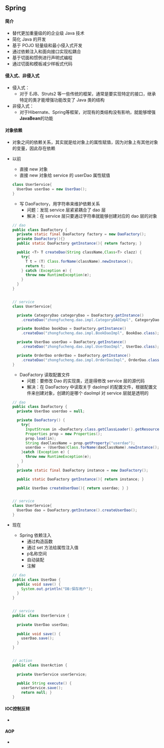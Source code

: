 ## Spring

#### 简介

- 替代更加重量级的的企业级 Java 技术
- 简化 Java 的开发
- 基于 POJO 轻量级和最⼩侵⼊式开发
- 通过依赖注⼊和⾯向接⼝实现松耦合
- 基于切⾯和惯例进⾏声明式编程
- 通过切⾯和模板减少样板式代码



#### 侵⼊式、非侵入式

- 侵入式：
  - 对于 EJB、Struts2 等⼀些传统的框架，通常是要实现特定的接⼝，继承特定的类才能增强功能改变了 Java 类的结构
- ⾮侵⼊式：
  - 对于Hibernate、Spring等框架，对现有的类结构没有影响，就能够增强**JavaBean**的功能



#### 对象依赖

- 对象之间的依赖关系，其实就是给对象上的属性赋值，因为对象上有其他对象的变量，因此存在依赖

- 以前

  -  直接 new 对象
    - 直接 new 对象给 service 的 userDao 属性赋值

  ```java
  class UserService{
    UserDao userDao = new UserDao();
  }
  ```

  - 写 DaoFactory，⽤字符串来维护依赖关系
    - 问题：发现 service 层紧紧耦合了 dao 层
    - 解决：在 service 层只要通过字符串就能够创建对应的 dao 层的对象

  ```java
  // dao
  public class DaoFactory {
    private static final DaoFactory factory = new DaoFactory();
    private DaoFactory(){}
    public static DaoFactory getInstance(){ return factory; }
  
    public <T> T createDao(String className,Class<T> clazz) {
      try{
        T t = (T) Class.forName(className).newInstance();
        return t;
      } catch (Exception e) {
        throw new RuntimeException(e);
      }
    }
  }
  
  
  // service
  class UserService{
  
    private CategoryDao categoryDao = DaoFactory.getInstance()
      .createDao("zhongfucheng.dao.impl.CategoryDAOImpl", CategoryDao.class);
  
    private BookDao bookDao = DaoFactory.getInstance()
      .createDao("zhongfucheng.dao.impl.BookDaoImpl", BookDao.class);
  
    private UserDao userDao = DaoFactory.getInstance()
      .createDao("zhongfucheng.dao.impl.UserDaoImpl", UserDao.class);
  
    private OrderDao orderDao = DaoFactory.getInstance()
      .createDao("zhongfucheng.dao.impl.OrderDaoImpl", OrderDao.class);
  }
  ```

  - DaoFactory 读取配置⽂件
    - 问题：要修改 Dao 的实现类，还是得修改 service 层的源代码
    - 解决：在 DaoFactory 中读取关于 daoImpl 的配置⽂件，根据配置⽂件来创建对象，创建的是哪个 daoImpl 对 service 层就是透明的

  ```java
  // dao
  public class DaoFactory {
    private UserDao userdao = null;
  
    private DaoFactory() {
      try{
        InputStream in =DaoFactory.class.getClassLoader().getResourceAsStream("dao.properties");
        Properties prop = new Properties();
        prop.load(in);
        String daoClassName = prop.getProperty("userdao");
        userdao = (UserDao)Class.forName(daoClassName).newInstance();
      }catch (Exception e) {
        throw new RuntimeException(e);
      } 
    }
    private static final DaoFactory instance = new DaoFactory();
  
    public static DaoFactory getInstance(){ return instance; }
  
    public UserDao createUserDao(){ return userdao; } }
  
  
  // service
  class UserService{
    UserDao dao = DaoFactory.getInstance().createUserDao();
  }
  ```

- 现在

  - Spring 依赖注⼊
    - 通过构造函数
    - 通过 set ⽅法给属性注⼊值
    - p名称空间
    - ⾃动装配
    - 注解

  ```java
  // dao
  public class UserDao {
    public void save() {
      System.out.println("DB:保存⽤户");
    } 
  }
  
  
  // service
  public class UserService {
    
    private UserDao userDao;
    
    public void save() {
      userDao.save();
    } 
  }
  
  
  // action
  public class UserAction {
    
    private UserService userService;
    
    public String execute() {
      userService.save();
      return null; } 
  }
  ```




#### IOC控制反转

- 



#### AOP

- 


